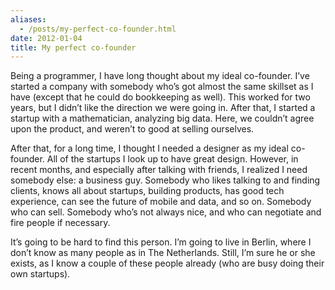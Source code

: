 ```yaml
---
aliases:
  - /posts/my-perfect-co-founder.html
date: 2012-01-04
title: My perfect co-founder
---
```


Being a programmer, I have long thought about my ideal co-founder. I’ve started
a company with somebody who’s got almost the same skillset as I have (except
that he could do bookkeeping as well). This worked for two years, but I didn’t
like the direction we were going in. After that, I started a startup with a
mathematician, analyzing big data. Here, we couldn’t agree upon the product, and
weren’t to good at selling ourselves.&#10;

After that, for a long time, I thought I needed a designer as my ideal
co-founder. All of the startups I look up to have great design. However, in
recent months, and especially after talking with friends, I realized I need
somebody else: a business guy. Somebody who likes talking to and finding
clients, knows all about startups, building products, has good tech experience,
can see the future of mobile and data, and so on. Somebody who can sell.
Somebody who’s not always nice, and who can negotiate and fire people if
necessary.&#10;

It’s going to be hard to find this person. I’m going to live in Berlin, where I
don’t know as many people as in The Netherlands. Still, I’m sure he or she
exists, as I know a couple of these people already (who are busy doing their own
startups).&#10;
